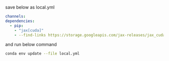 save below as local.yml

```yml
channels:
dependencies:
  - pip:
    - "jax[cuda]"
    - --find-links https://storage.googleapis.com/jax-releases/jax_cuda_releases.html
```

and run below command

```bash
conda env update --file local.yml 
```
